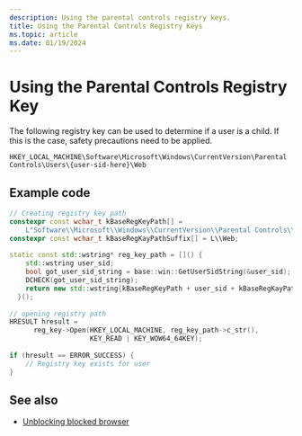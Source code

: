 ```yaml
---
description: Using the parental controls registry keys.
title: Using the Parental Controls Registry Keys
ms.topic: article
ms.date: 01/19/2024
---
```


# Using the Parental Controls Registry Key

The following registry key can be used to determine if a user is a child. If this is the case, safety precautions need to be applied.

```
HKEY_LOCAL_MACHINE\Software\Microsoft\Windows\CurrentVersion\Parental Controls\Users\{user-sid-here}\Web
```

## Example code

```C++
// Creating registry key path
constexpr const wchar_t kBaseRegKeyPath[] =
    L"Software\\Microsoft\\Windows\\CurrentVersion\\Parental Controls\\Users\\";
constexpr const wchar_t kBaseRegKayPathSuffix[] = L\\Web;
 
static const std::wstring* reg_key_path = []() {
    std::wstring user_sid;
    bool got_user_sid_string = base::win::GetUserSidString(&user_sid);
    DCHECK(got_user_sid_string);
    return new std::wstring{kBaseRegKeyPath + user_sid + kBaseRegKayPathSuffix};
  }();
 
// opening registry path
HRESULT hresult =
      reg_key->Open(HKEY_LOCAL_MACHINE, reg_key_path->c_str(),
                    KEY_READ | KEY_WOW64_64KEY);
 
if (hresult == ERROR_SUCCESS) {
    // Registry key exists for user
}
```

## See also

- [Unblocking blocked browser](using-parental-controls-unblocking-browser.md)
